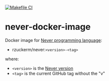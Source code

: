 [![Makefile CI](https://github.com/rzuckerm/never-docker-image/actions/workflows/makefile.yml/badge.svg)](https://github.com/rzuckerm/never-docker-image/actions/workflows/makefile.yml)

# never-docker-image

Docker image for [Never programming language]():

- rzuckerm/never:`<version>-<tag>`

where:

- `<version>` is the [Never version](NEVER_VERSION)
- `<tag>` is the current GitHub tag without the "v"
